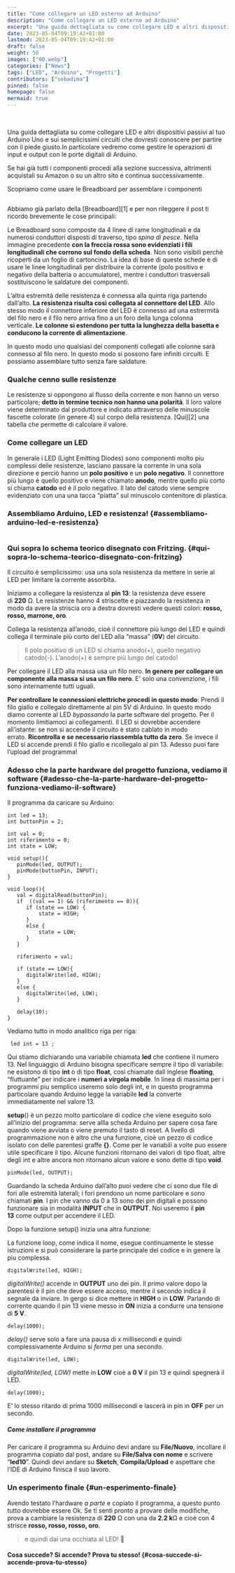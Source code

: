 ```yaml
---
title: "Come collegare un LED esterno ad Arduino"
description: "Come collegare un LED esterno ad Arduino"
excerpt: "Una guida dettagliata su come collegare LED e altri dispositivi passivi al tuo Arduino Uno e sui semplicissimi circuiti che dovresti conoscere per partire con il piede giusto.In particolare vedremo come gestire le operazioni di input e output con le porte digitali di Arduino..."
date: 2023-05-04T09:19:42+01:00
lastmod: 2023-05-04T09:19:42+01:00
draft: false
weight: 50
images: ["00.webp"]
categories: ["News"]
tags: ["LED", "Arduino", "Progetti"]
contributors: ["sebadima"]
pinned: false
homepage: false
mermaid: true
---
```


<style>
.x {
    transition:transform 0.50s ease;
}

.x:hover {
    -webkit-transform:scale(1.75); /* or some other value */
    transform:scale(1.75);
}
</style>

</br>


Una guida dettagliata su come collegare LED e altri dispositivi passivi al tuo Arduino Uno e sui semplicissimi circuiti che dovresti conoscere per partire con il piede giusto.In particolare vedremo come gestire le operazioni di input e output con le porte digitali di Arduino.

<p id="se-hai-già-tutti-i-componenti-procedi-alla-sezione-successiva-altrimenti-acquistali-su-amazon-o-su-un-altro-sito-e-continua-successivamente-non-avere-troppa-fretta-di-iniziare--">
  Se hai già tutti i componenti procedi alla sezione successiva, altrimenti acquistali su Amazon o su un altro sito e continua successivamente.
</p>

Scopriamo come usare le Breadboard per assemblare i componenti

<img decoding="async" src="https://res.cloudinary.com/sebadima/image/upload/v1600666958/001/Breadboard_20inside_favhrb.jpg" alt="" /> 

Abbiamo già parlato della [Breadboard][1] e per non rileggere il post ti ricordo brevemente le cose principali:

Le Breadboard sono composte da 4 linee di rame longitudinali e da numerosi conduttori disposti di traverso, tipo _spina di pesce_. Nella immagine precedente **con la freccia rossa sono evidenziati i fili longitudinali che corrono sul fondo della scheda**. Non sono visibili perchè ricoperti da un foglio di cartoncino. La idea di base di queste schede è di usare le linee longitudinali per distribuire la corrente (polo positivo e negativo della batteria o accumulatore), mentre i conduttori trasversali sostituiscono le saldature dei componenti.

L’altra estremità delle resistenza è connessa alla quinta riga partendo dall’alto. **La resistenza risulta così collegata al connettore del LED**. Allo stesso modo il connettore inferiore del LED è connesso ad una estrermità del filo nero e il filo nero arriva fino a un foro della lunga colonna verticale. **Le colonne si estendono per tutta la lunghezza della basetta e conducono la corrente di alimentazione**.

In questo modo uno qualsiasi dei componenti collegati alle colonne sarà connesso al filo nero. In questo modo si possono fare infiniti circuiti. E possiamo assemblare tutto senza fare saldature.

### **Qualche cenno sulle resistenze**

Le resistenze si oppongono al flusso della corrente e non hanno un verso particolare; **detto in termine tecnico non hanno una polarità**. Il loro valore viene determinato dal produttore e indicato attraverso delle minuscole fascette colorate (in genere 4) sul corpo della resistenza. [Qui][2] una tabella che permette di calcolare il valore.

### **Come collegare un LED**

In generale i LED (Light Emitting Diodes) sono componenti molto piu complessi delle resistenze, lasciano passare la corrente in una sola direzione e perciò hanno un **polo positivo** e un **polo negativo**. Il connettore più lungo è quello positivo e viene chiamato **anodo**, mentre quello più corto si chiama **catodo** ed è il polo negativo. Il lato del catodo viene sempre evidenziato con una una tacca “piatta” sul minuscolo contenitore di plastica.

### Assembliamo Arduino, LED e resistenza! {#assembliamo-arduino-led-e-resistenza}

<img decoding="async" src="https://res.cloudinary.com/sebadima/image/upload/v1601127034/001/LED_schem_oz44jt.jpg" alt="" /> 

### Qui sopra lo schema teorico disegnato con Fritzing. {#qui-sopra-lo-schema-teorico-disegnato-con-fritzing}

Il circuito è semplicissimo: usa una sola resistenza da mettere in serie al LED per limitare la corrente assorbita.

Iniziamo a collegare la resistenza al **pin 13**: la resistenza deve essere di **220** Ω. Le resistenze hanno 4 striscette e piazzando la resistenza in modo da avere la striscia oro a destra dovresti vedere questi colori: **rosso, rosso, marrone, oro**.

Collega la resistenza all’anodo, cioè il connettore più lungo del LED e quindi collega il terminale più corto del LED alla “massa” (**0V**) del circuito.

> Il polo positivo di un LED si chiama anodo(+), quello negativo catodo(-). L’anodo(+) è sempre più lungo del catodo!

Per collegare il LED alla massa usa un filo nero. **In genere per collegare un componente alla massa si usa un filo nero**. E&#8217; solo una convenzione, i fili sono internamente tutti uguali.

**Per controllare le connessioni elettriche procedi in questo modo**: Prendi il filo giallo e collegalo direttamente al pin 5V di Arduino. In questo modo diamo corrente al LED _bypassando_ la parte software del progetto. Per il momento limitiamoci ai collegamenti. Il LED si dovrebbe accendere all’istante: se non si accende il circuito è stato cablato in modo errato. **Ricontrolla e se necessario riassembla tutto da zero**. Se invece il LED si accende prendi il filo giallo e ricollegalo al pin 13. Adesso puoi fare l’upload del programma!

### Adesso che la parte hardware del progetto funziona, vediamo il software {#adesso-che-la-parte-hardware-del-progetto-funziona-vediamo-il-software}

Il programma da caricare su Arduino:

     
    int led = 13;
    int buttonPin = 2;
     
    int val = 0;
    int riferimento = 0;
    int state = LOW;
     
    void setup(){ 
       pinMode(led, OUTPUT);
       pinMode(buttonPin, INPUT);
    }
             
    void loop(){ 
       val = digitalRead(buttonPin); 
       if  ((val == 1) && (riferimento == 0)){ 
          if (state == LOW) {
              state = HIGH;
          } 
          else {
              state = LOW;
          }
       } 
        
       riferimento = val;
             
       if (state == LOW){
          digitalWrite(led, HIGH);
       } 
       else {
          digitalWrite(led, LOW);
       }
     
       delay(10);
    }
    

Vediamo tutto in modo analitico riga per riga:

     led int = 13 ;
    

Qui stiamo dichiarando una variabile chiamata **led** che contiene il numero 13. Nel linguaggio di Arduino bisogna specificare sempre il tipo di variabile: ne esistono di tipo **int** o di tipo **float**, così chiamate dall inglese **floating**, “fluttuante” per indicare i **numeri a virgola mobile**. In linea di massima per i programmi piu semplico useremo solo degli int, e in questo programma particolare quando Arduino legge la variabile **led** la converte immediatamente nel valore 13.

**setup**() è un pezzo molto particolare di codice che viene eseguito solo all’inizio del programma: serve allla scheda Arduino per sapere cosa fare quando viene avviata o viene premuto il tasto di reset. A livello di programmazione non è altro che una funzione, cioè un pezzo di codice isolato con delle parentesi graffe **{}**. Come per le variabili a volte puo essere utile specificare il tipo. Alcune funzioni ritornano dei valori di tipo float, altre degli int e altre ancora non ritornano alcun valore e sono dette di tipo **void**.

    pinMode(led, OUTPUT);
    

Guardando la scheda Arduino dall’alto puoi vedere che ci sono due file di fori alle estremità laterali; i fori prendono un nome particolare e sono chiamati **pin**. I pin che vanno da 0 a 13 sono dei pin digitali e possono funzionare sia in modalità **INPUT** che in **OUTPUT**. Noi useremo il **pin 13** come output per accendere il LED.

Dopo la funzione setup() inizia una altra funzione:

La funzione loop, come indica il nome, esegue continuamente le stesse istruzioni e si può considerare la parte principale del codice e in genere la piu complessa.

    digitalWrite(led, HIGH);
    

_digitalWrite()_ accende in **OUTPUT** uno dei pin. Il primo valore dopo la parentesi è il pin che deve essere acceso, mentre il secondo indica il segnale da inviare. In gergo si dice mettere in **HIGH** o in **LOW**. Parlando di corrente quando il pin 13 viene messo in **ON** inizia a condurre una tensione di **5 V**.

    delay(1000);
    

_delay()_ serve solo a fare una pausa di x millisecondi e quindi complessivamente Arduino si _ferma_ per una secondo.

    digitalWrite(led, LOW);
    

_digitalWrite(led, LOW)_ mette in **LOW** cioè a **0 V** il pin 13 e quindi spegnerà il LED.

    delay(1000);
    

E&#8217; lo stesso ritardo di prima 1000 millisecondi e lascerà in pin in **OFF** per un secondo.

##### Come installare il programma

Per caricare il programma su Arduino devi andare su **File/Nuovo**, incollare il programma copiato dal post, andare su **File/Salva con nome** e scrivere “**led10**”. Quindi devi andare su **Sketch**, **Compila/Upload** e aspettare che l’IDE di Arduino finisca il suo lavoro.

### Un esperimento finale {#un-esperimento-finale}

Avendo testato l’hardware _a parte_ e copiato il programma, a questo punto tutto dovrebbe essere Ok. Se ti senti pronto a provare delle modifiche, prova a cambiare la resistenza di **220** Ω con una da **2.2 k**Ω e cioè con 4 strisce **rosso, rosso, rosso, oro**.

> e quindi dai una occhiata al LED!  🙂

#### Cosa succede? Si accende? Prova tu stesso! {#cosa-succede-si-accende-prova-tu-stesso}
